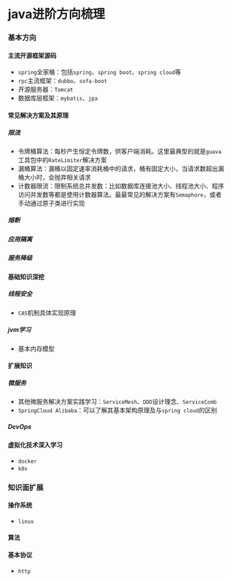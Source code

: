 # java进阶方向梳理

### 基本方向

#### 主流开源框架源码

- `spring`全家桶：包括`spring`、`spring boot`、`spring cloud`等
- `rpc`主流框架：`dubbo`、`sofa-boot`
- 开源服务器：`Tomcat`
- 数据库层框架：`mybatis`、`jpa`



#### 常见解决方案及其原理

##### 限流

- 令牌桶算法：每秒产生恒定令牌数，供客户端消耗。这里最典型的就是`guava`工具包中的`RateLimiter`解决方案
- 漏桶算法：漏桶以固定速率消耗桶中的请求，桶有固定大小，当请求数超出漏桶大小时，会抛弃相关请求
- 计数器限流：限制系统总并发数：比如数据库连接池大小、线程池大小、程序访问并发数等都是使用计数器算法。最最常见的解决方案有`Semaphore`，或者手动通过原子类进行实现



##### 熔断



##### 应用隔离



##### 服务降级



#### 基础知识深挖

##### 线程安全

- `CAS`机制具体实现原理

##### jvm学习

- 基本内存模型





#### 扩展知识

##### 微服务

- 其他微服务解决方案实践学习：`ServiceMesh`、`DDD`设计理念、``ServiceComb``
- `SpringCloud Alibaba`：可以了解其基本架构原理及与`spring cloud`的区别

##### DevOps





#### 虚拟化技术深入学习

- `docker`
- `k8s`



### 知识面扩展

#### 操作系统

- `linux`



#### 算法



#### 基本协议

- `http`
